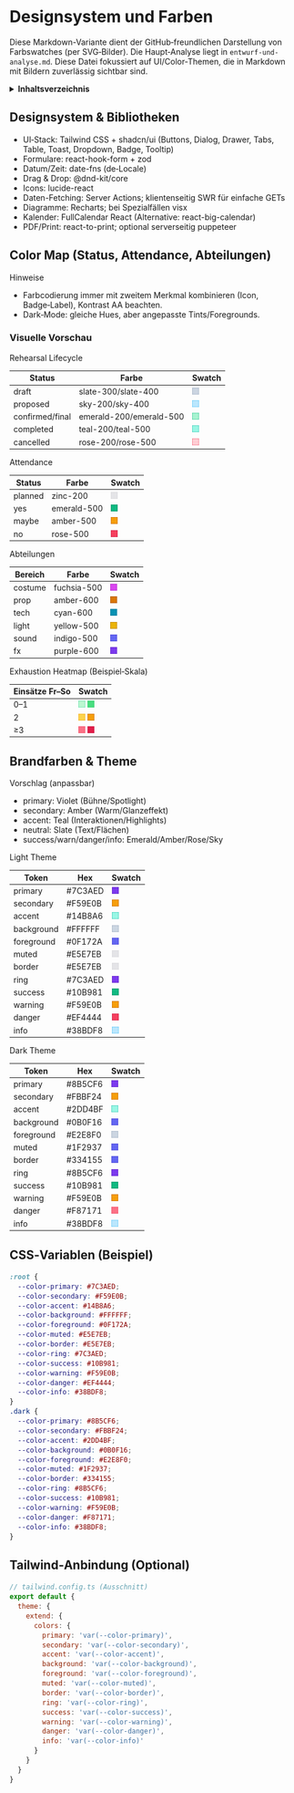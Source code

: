 # Designsystem und Farben

Diese Markdown-Variante dient der GitHub‑freundlichen Darstellung von Farbswatches (per SVG‑Bilder). Die Haupt‑Analyse liegt in `entwurf-und-analyse.md`. Diese Datei fokussiert auf UI/Color‑Themen, die in Markdown mit Bildern zuverlässig sichtbar sind.

<details>
<summary><strong>Inhaltsverzeichnis</strong></summary>

- [Designsystem & Bibliotheken](#designsystem--bibliotheken)
- [Color Map (Status, Attendance, Abteilungen)](#color-map-status-attendance-abteilungen)
  - [Visuelle Vorschau](#visuelle-vorschau)
- [Brandfarben & Theme](#brandfarben--theme)
- [CSS‑Variablen (Beispiel)](#css-variablen-beispiel)
- [Tailwind‑Anbindung (Optional)](#tailwind-anbindung-optional)

</details>

## Designsystem & Bibliotheken

- UI‑Stack: Tailwind CSS + shadcn/ui (Buttons, Dialog, Drawer, Tabs, Table, Toast, Dropdown, Badge, Tooltip)
- Formulare: react-hook-form + zod
- Datum/Zeit: date-fns (de‑Locale)
- Drag & Drop: @dnd-kit/core
- Icons: lucide-react
- Daten-Fetching: Server Actions; klientenseitig SWR für einfache GETs
- Diagramme: Recharts; bei Spezialfällen visx
- Kalender: FullCalendar React (Alternative: react-big-calendar)
- PDF/Print: react-to-print; optional serverseitig puppeteer

## Color Map (Status, Attendance, Abteilungen)

Hinweise
- Farbcodierung immer mit zweitem Merkmal kombinieren (Icon, Badge‑Label), Kontrast AA beachten.
- Dark‑Mode: gleiche Hues, aber angepasste Tints/Foregrounds.

### Visuelle Vorschau

Rehearsal Lifecycle

| Status | Farbe | Swatch |
|---|---|---|
| draft | slate-300/slate-400 | <img src="swatches/slate-300.svg" width="12" height="12" /> |
| proposed | sky-200/sky-400 | <img src="swatches/sky-200.svg" width="12" height="12" /> |
| confirmed/final | emerald-200/emerald-500 | <img src="swatches/emerald-200.svg" width="12" height="12" /> |
| completed | teal-200/teal-500 | <img src="swatches/teal-200.svg" width="12" height="12" /> |
| cancelled | rose-200/rose-500 | <img src="swatches/rose-200.svg" width="12" height="12" /> |

Attendance

| Status | Farbe | Swatch |
|---|---|---|
| planned | zinc-200 | <img src="swatches/zinc-200.svg" width="12" height="12" /> |
| yes | emerald-500 | <img src="swatches/emerald-500.svg" width="12" height="12" /> |
| maybe | amber-500 | <img src="swatches/amber-500.svg" width="12" height="12" /> |
| no | rose-500 | <img src="swatches/rose-500.svg" width="12" height="12" /> |

Abteilungen

| Bereich | Farbe | Swatch |
|---|---|---|
| costume | fuchsia-500 | <img src="swatches/fuchsia-500.svg" width="12" height="12" /> |
| prop | amber-600 | <img src="swatches/amber-600.svg" width="12" height="12" /> |
| tech | cyan-600 | <img src="swatches/cyan-600.svg" width="12" height="12" /> |
| light | yellow-500 | <img src="swatches/yellow-500.svg" width="12" height="12" /> |
| sound | indigo-500 | <img src="swatches/indigo-500.svg" width="12" height="12" /> |
| fx | purple-600 | <img src="swatches/purple-600.svg" width="12" height="12" /> |

Exhaustion Heatmap (Beispiel‑Skala)

| Einsätze Fr–So | Swatch |
|---|---|
| 0–1 | <img src="swatches/green-200.svg" width="12" height="12" /> <img src="swatches/green-400.svg" width="12" height="12" /> |
| 2 | <img src="swatches/amber-300.svg" width="12" height="12" /> <img src="swatches/amber-500.svg" width="12" height="12" /> |
| ≥3 | <img src="swatches/rose-400.svg" width="12" height="12" /> <img src="swatches/rose-600.svg" width="12" height="12" /> |

## Brandfarben & Theme

Vorschlag (anpassbar)
- primary: Violet (Bühne/Spotlight)
- secondary: Amber (Warm/Glanzeffekt)
- accent: Teal (Interaktionen/Highlights)
- neutral: Slate (Text/Flächen)
- success/warn/danger/info: Emerald/Amber/Rose/Sky

Light Theme

| Token | Hex | Swatch |
|---|---|---|
| primary | #7C3AED | <img src="swatches/purple-600.svg" width="12" height="12" /> |
| secondary | #F59E0B | <img src="swatches/amber-500.svg" width="12" height="12" /> |
| accent | #14B8A6 | <img src="swatches/teal-200.svg" width="12" height="12" /> |
| background | #FFFFFF | <img src="swatches/slate-300.svg" width="12" height="12" /> |
| foreground | #0F172A | <img src="swatches/indigo-500.svg" width="12" height="12" /> |
| muted | #E5E7EB | <img src="swatches/zinc-200.svg" width="12" height="12" /> |
| border | #E5E7EB | <img src="swatches/zinc-200.svg" width="12" height="12" /> |
| ring | #7C3AED | <img src="swatches/purple-600.svg" width="12" height="12" /> |
| success | #10B981 | <img src="swatches/emerald-500.svg" width="12" height="12" /> |
| warning | #F59E0B | <img src="swatches/amber-500.svg" width="12" height="12" /> |
| danger | #EF4444 | <img src="swatches/rose-500.svg" width="12" height="12" /> |
| info | #38BDF8 | <img src="swatches/sky-200.svg" width="12" height="12" /> |

Dark Theme

| Token | Hex | Swatch |
|---|---|---|
| primary | #8B5CF6 | <img src="swatches/purple-600.svg" width="12" height="12" /> |
| secondary | #FBBF24 | <img src="swatches/amber-500.svg" width="12" height="12" /> |
| accent | #2DD4BF | <img src="swatches/teal-200.svg" width="12" height="12" /> |
| background | #0B0F16 | <img src="swatches/indigo-500.svg" width="12" height="12" /> |
| foreground | #E2E8F0 | <img src="swatches/slate-300.svg" width="12" height="12" /> |
| muted | #1F2937 | <img src="swatches/indigo-500.svg" width="12" height="12" /> |
| border | #334155 | <img src="swatches/indigo-500.svg" width="12" height="12" /> |
| ring | #8B5CF6 | <img src="swatches/purple-600.svg" width="12" height="12" /> |
| success | #10B981 | <img src="swatches/emerald-500.svg" width="12" height="12" /> |
| warning | #F59E0B | <img src="swatches/amber-500.svg" width="12" height="12" /> |
| danger | #F87171 | <img src="swatches/rose-400.svg" width="12" height="12" /> |
| info | #38BDF8 | <img src="swatches/sky-200.svg" width="12" height="12" /> |

## CSS‑Variablen (Beispiel)

```css
:root {
  --color-primary: #7C3AED;
  --color-secondary: #F59E0B;
  --color-accent: #14B8A6;
  --color-background: #FFFFFF;
  --color-foreground: #0F172A;
  --color-muted: #E5E7EB;
  --color-border: #E5E7EB;
  --color-ring: #7C3AED;
  --color-success: #10B981;
  --color-warning: #F59E0B;
  --color-danger: #EF4444;
  --color-info: #38BDF8;
}
.dark {
  --color-primary: #8B5CF6;
  --color-secondary: #FBBF24;
  --color-accent: #2DD4BF;
  --color-background: #0B0F16;
  --color-foreground: #E2E8F0;
  --color-muted: #1F2937;
  --color-border: #334155;
  --color-ring: #8B5CF6;
  --color-success: #10B981;
  --color-warning: #F59E0B;
  --color-danger: #F87171;
  --color-info: #38BDF8;
}
```

## Tailwind‑Anbindung (Optional)

```js
// tailwind.config.ts (Ausschnitt)
export default {
  theme: {
    extend: {
      colors: {
        primary: 'var(--color-primary)',
        secondary: 'var(--color-secondary)',
        accent: 'var(--color-accent)',
        background: 'var(--color-background)',
        foreground: 'var(--color-foreground)',
        muted: 'var(--color-muted)',
        border: 'var(--color-border)',
        ring: 'var(--color-ring)',
        success: 'var(--color-success)',
        warning: 'var(--color-warning)',
        danger: 'var(--color-danger)',
        info: 'var(--color-info)'
      }
    }
  }
}
```
